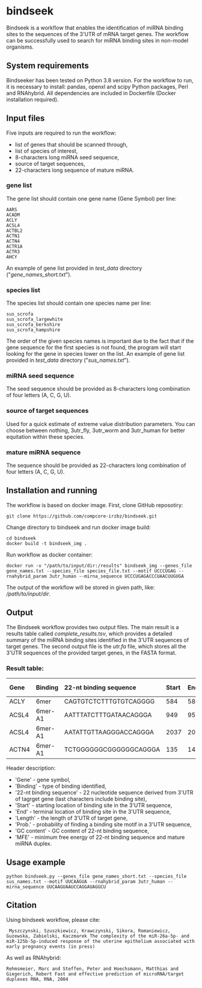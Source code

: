 # bindseek

Bindseek is a workflow that enables the identification of miRNA binding sites to the sequences of the 3'UTR of mRNA target genes. The workflow can be successfully used to search for miRNA binding sites in non-model organisms.

## System requirements
Bindseeker has been tested on Python 3.8 version. For the workflow to run, it is necessary to install: pandas, openxl and scipy Python packages, Perl and RNAhybrid.
All dependencies are included in Dockerfile (Docker installation required).



## Input files

Five inputs are required to run the workflow: 
* list of genes that should be scanned through, 
* list of species of interest, 
* 8-characters long miRNA seed sequence, 
* source of target sequences, 
* 22-characters long sequence of mature miRNA.

### gene list
The gene list should contain one gene name (Gene Symbol) per line:

```
AARS
ACADM
ACLY
ACSL4
ACTBL2
ACTN1
ACTN4
ACTR1A
ACTR3
AHCY
```
An example of gene list provided in *test_data* directory ("*gene_names_short.txt*").

### species list
The species list should contain one species name per line:

```
sus_scrofa
sus_scrofa_largewhite
sus_scrofa_berkshire
sus_scrofa_hampshire
```
The order of the given species names is important due to the fact that if the gene sequence for the first species is not found, the program will start looking for the gene in species lower on the list.
An example of gene list provided in *test_data* directory ("*sus_names.txt*").

### miRNA seed sequence

The seed sequence should be provided as 8-characters long combination of four letters (A, C, G, U). 

### source of target sequences
 	
Used for a quick estimate of extreme value distribution parameters. You can choose between nothing, 3utr_fly, 3utr_worm and 3utr_human for better equitation within these species.


### mature miRNA sequence

The sequence should be provided as 22-characters long combination of four letters (A, C, G, U). 



## Installation and running

The workflow is based on docker image.
First, clone GitHub reposotiry:
```
git clone https://github.com/compcore-irzbz/bindseek.git
```

Change directory to bindseek and run docker image build:
```
cd bindseek
docker build -t bindseek_img .
```

Run workflow as docker container:

```
docker run -v "/path/to/input/dir:/results" bindseek_img --genes_file gene_names.txt --species_file species_file.txt --motif UCCCUGAG --rnahybrid_param 3utr_human --mirna_sequence UCCCUGAGACCCUAACUUGUGA
```

The output of the workflow will be stored in given path, like: */path/to/input/dir*.



## Output

The Bindseek workflow provides two output files. The main result is a results table called *complete_results.tsv*, which provides a detailed summary of the miRNA binding sites identified in the 3'UTR sequences of target genes. The second output file is the *utr.fa* file, which stores all the 3'UTR sequences of the provided target genes, in the FASTA format. 

### Result table:
| Gene | Binding | 22-nt binding sequence | Start | End | Length | Prob. | GC content | MFE |
|:---|:---|:---|:---|:---|:---|:---|:---|:---|
| ACLY | 6mer | CAGTGTCTCTTTGTGTCAGGGG | 584 | 589 | 877 | 0.19178 | 54.545 | -18.5 |
| ACSL4 | 6mer-A1 | AATTTATCTTTGATAACAGGGA | 949 | 954 | 2724 | 0.48516 | 27.273 | -14.8 |
| ACSL4 | 6mer-A1 | AATATTGTTAAGGGACCAGGGA | 2037 | 2042 | 2724 | 0.48516 | 40.909 | -23.1 |
| ACTN4 | 6mer-A1 | TCTGGGGGGCGGGGGGCAGGGA | 135 | 140 | 1075 | 0.22992 | 81.818 | -28.8 |

Header description:
* 'Gene' - gene symbol,
* 'Binding' - type of binding identified,
* '22-nt binding sequence' - 22 nucleotide sequence derived from 3'UTR of tagrget gene (last characters include binding site),
* 'Start' - starting location of binding site in the 3'UTR sequence,
* 'End' - terminal location of binding site in the 3'UTR sequence,
* 'Length' - the length of 3'UTR of target gene,
* 'Prob.' - probability of finding a binding site motif in a 3'UTR sequence,
* 'GC content' - GC content of 22-nt binding sequence,
* 'MFE' - minimum free energy of 22-nt binding sequence and mature miRNA duplex.



## Usage example

```
python bindseek.py --genes_file gene_names_short.txt --species_file sus_names.txt --motif UUCAAGUA --rnahybrid_param 3utr_human --mirna_sequence UUCAAGUAAUCCAGGAUAGGCU
```



## Citation
Using bindseek workflow, please cite:
```
 Myszczynski, Szuszkiewicz, Krawczynski, Sikora, Romaniewicz,  Guzewska, Zabielski, Kaczmarek The complexity of the miR-26a-5p- and miR-125b-5p-induced response of the uterine epithelium associated with early pregnancy events (in press)
```

As well as RNAhybrid:
```
Rehmsmeier, Marc and Steffen, Peter and Hoechsmann, Matthias and Giegerich, Robert Fast and effective prediction of microRNA/target duplexes RNA, RNA, 2004
```
